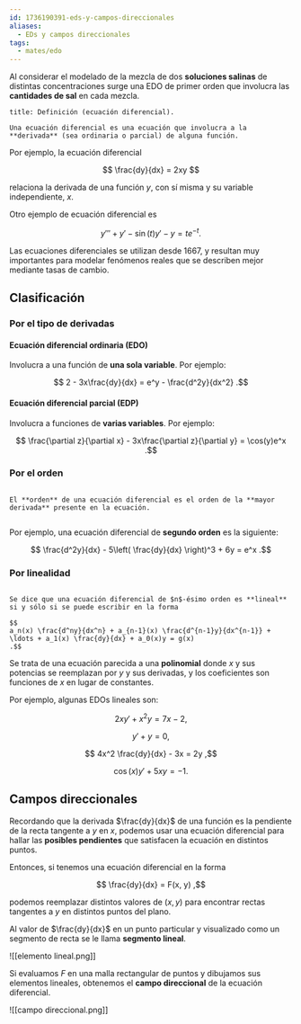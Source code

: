 ```yaml
---
id: 1736190391-eds-y-campos-direccionales
aliases:
  - EDs y campos direccionales
tags:
  - mates/edo
---
```


Al considerar el modelado de la mezcla de dos **soluciones salinas** de distintas concentraciones surge una EDO de primer orden que involucra las **cantidades de sal** en cada mezcla.

```ad-definition
title: Definición (ecuación diferencial).

Una ecuación diferencial es una ecuación que involucra a la **derivada** (sea ordinaria o parcial) de alguna función. 
```

Por ejemplo, la ecuación diferencial

$$
\frac{dy}{dx} = 2xy
$$

relaciona la derivada de una función $y$, con sí misma y su variable independiente, $x$.

Otro ejemplo de ecuación diferencial es

$$
y''' + y' - \sin(t)y' - y = te^{-t}
.$$

Las ecuaciones diferenciales se utilizan desde 1667, y resultan muy importantes para modelar fenómenos reales que se describen mejor mediante tasas de cambio.

## Clasificación

### Por el tipo de derivadas

#### Ecuación diferencial ordinaria (EDO)

Involucra a una función de **una sola variable**. Por ejemplo:

$$
2 - 3x\frac{dy}{dx} = e^y - \frac{d^2y}{dx^2}
.$$

#### Ecuación diferencial parcial (EDP)

Involucra a funciones de **varias variables**. Por ejemplo:

$$
\frac{\partial z}{\partial x} - 3x\frac{\partial z}{\partial y} = \cos(y)e^x
.$$

### Por el orden

```ad-definition

El **orden** de una ecuación diferencial es el orden de la **mayor derivada** presente en la ecuación.


```

Por ejemplo, una ecuación diferencial de **segundo orden** es la siguiente:

$$
\frac{d^2y}{dx} - 5\left( \frac{dy}{dx} \right)^3 + 6y = e^x
.$$

### Por linealidad

```ad-definition

Se dice que una ecuación diferencial de $n$-ésimo orden es **lineal** si y sólo si se puede escribir en la forma

$$
a_n(x) \frac{d^ny}{dx^n} + a_{n-1}(x) \frac{d^{n-1}y}{dx^{n-1}} + \ldots + a_1(x) \frac{dy}{dx} + a_0(x)y = g(x)
.$$
```

Se trata de una ecuación parecida a una **polinomial** donde $x$ y sus potencias se reemplazan por $y$ y sus derivadas, y los coeficientes son funciones de $x$ en lugar de constantes.

Por ejemplo, algunas EDOs lineales son:

$$
2xy' + x^2y = 7x - 2
,$$

$$
y' + y = 0
,$$

$$
4x^2 \frac{dy}{dx} - 3x = 2y
,$$

$$
\cos(x)y' + 5xy = -1
.$$

## Campos direccionales

Recordando que la derivada $\frac{dy}{dx}$ de una función es la pendiente de la recta tangente a $y$ en $x$, podemos usar una ecuación diferencial para hallar las **posibles pendientes** que satisfacen la ecuación en distintos puntos.

Entonces, si tenemos una ecuación diferencial en la forma

$$
\frac{dy}{dx} = F(x, y)
,$$

podemos reemplazar distintos valores de $(x, y)$ para encontrar rectas tangentes a $y$ en distintos puntos del plano.

Al valor de $\frac{dy}{dx}$ en un punto particular y visualizado como un segmento de recta se le llama **segmento lineal**.

![[elemento lineal.png]]

Si evaluamos $F$ en una malla rectangular de puntos y dibujamos sus elementos lineales, obtenemos el **campo direccional** de la ecuación diferencial.

![[campo direccional.png]]
